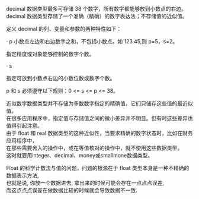 decimal 数据类型最多可存储 38 个数字，所有数字都能够放到小数点的右边。  
decimal 数据类型存储了一个准确（精确）的数字表达法；不存储值的近似值。  

定义 decimal 的列、变量和参数的两种特性如下：  

· p 小数点左边和右边数字之和，不包括小数点。如 123.45,则 p=5，s=2。  

指定精度或对象能够控制的数字个数。  

· s  

指定可放到小数点右边的小数位数或数字个数。  

p 和 s 必须遵守以下规则：0 <= s <= p <= 38。  


近似数字数据类型并不存储为多数数字指定的精确值，它们只储存这些值的最近似值。  
在很多应用程序中，指定值与存储值之间的微小差异并不明显。但有时这些差异也值得引起注意。  
由于 float 和 real 数据类型的这种近似性，当要求精确的数字状态时，比如在财务应用程序中，    
在那些需要舍入的操作中，或在等值核对的操作中，就不使用这些数据类型。  
这时就要用integer、decimal、money或smallmone数据类型。  

Float 的科学计数法与值的问题，问题的根源在于 float 类型本身是一种不精确的数据表示方法,  
 也就是说, 你放一个数据进去, 拿出来的时候可能会存在一点点点误差,    
 而这点点点误差在做数据比较的时候就会导致数据不一致.  
